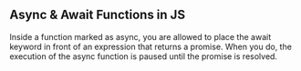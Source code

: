 ## Async & Await Functions in JS
Inside a function marked as async, you are allowed to place the await keyword in front of an expression that returns a promise. 
When you do, the execution of the async function is paused until the promise is resolved.
